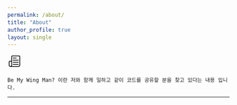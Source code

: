 ```yaml
---
permalink: /about/
title: "About"
author_profile: true
layout: single
---
```


![icon](/assets/logo.ico/logo.png)

```
Be My Wing Man? 이란 저와 함께 일하고 같이 코드를 공유할 분을 찾고 있다는 내용 입니다.
```

---
